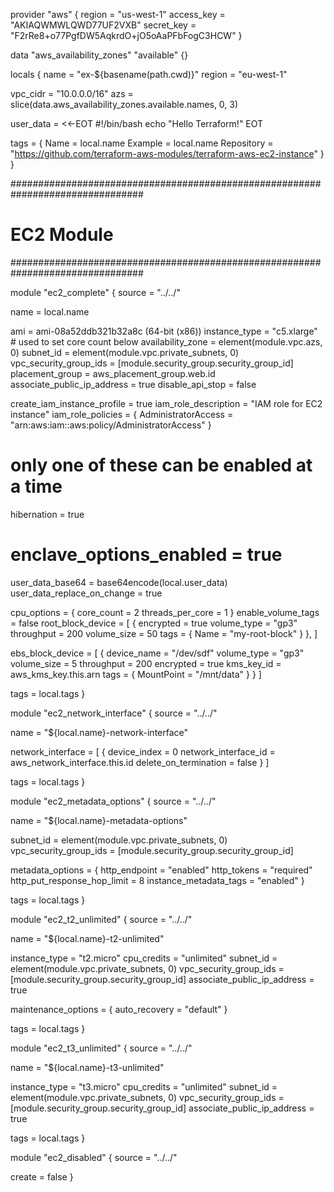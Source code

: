provider "aws" {
  region     = "us-west-1"
  access_key = "AKIAQWMWLQWD77UF2VXB"
  secret_key = "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"
}

data "aws_availability_zones" "available" {}

locals {
  name   = "ex-${basename(path.cwd)}"
  region = "eu-west-1"

  vpc_cidr = "10.0.0.0/16"
  azs      = slice(data.aws_availability_zones.available.names, 0, 3)

  user_data = <<-EOT
    #!/bin/bash
    echo "Hello Terraform!"
  EOT

  tags = {
    Name       = local.name
    Example    = local.name
    Repository = "https://github.com/terraform-aws-modules/terraform-aws-ec2-instance"
  }
}

################################################################################
# EC2 Module
################################################################################

module "ec2_complete" {
  source = "../../"

  name = local.name

  ami                         = ami-08a52ddb321b32a8c (64-bit (x86)) 
  instance_type               = "c5.xlarge" # used to set core count below
  availability_zone           = element(module.vpc.azs, 0)
  subnet_id                   = element(module.vpc.private_subnets, 0)
  vpc_security_group_ids      = [module.security_group.security_group_id]
  placement_group             = aws_placement_group.web.id
  associate_public_ip_address = true
  disable_api_stop            = false

  create_iam_instance_profile = true
  iam_role_description        = "IAM role for EC2 instance"
  iam_role_policies = {
    AdministratorAccess = "arn:aws:iam::aws:policy/AdministratorAccess"
  }

  # only one of these can be enabled at a time
  hibernation = true
  # enclave_options_enabled = true

  user_data_base64            = base64encode(local.user_data)
  user_data_replace_on_change = true

  cpu_options = {
    core_count       = 2
    threads_per_core = 1
  }
  enable_volume_tags = false
  root_block_device = [
    {
      encrypted   = true
      volume_type = "gp3"
      throughput  = 200
      volume_size = 50
      tags = {
        Name = "my-root-block"
      }
    },
  ]

  ebs_block_device = [
    {
      device_name = "/dev/sdf"
      volume_type = "gp3"
      volume_size = 5
      throughput  = 200
      encrypted   = true
      kms_key_id  = aws_kms_key.this.arn
      tags = {
        MountPoint = "/mnt/data"
      }
    }
  ]

  tags = local.tags
}

module "ec2_network_interface" {
  source = "../../"

  name = "${local.name}-network-interface"

  network_interface = [
    {
      device_index          = 0
      network_interface_id  = aws_network_interface.this.id
      delete_on_termination = false
    }
  ]

  tags = local.tags
}

module "ec2_metadata_options" {
  source = "../../"

  name = "${local.name}-metadata-options"

  subnet_id              = element(module.vpc.private_subnets, 0)
  vpc_security_group_ids = [module.security_group.security_group_id]

  metadata_options = {
    http_endpoint               = "enabled"
    http_tokens                 = "required"
    http_put_response_hop_limit = 8
    instance_metadata_tags      = "enabled"
  }

  tags = local.tags
}

module "ec2_t2_unlimited" {
  source = "../../"

  name = "${local.name}-t2-unlimited"

  instance_type               = "t2.micro"
  cpu_credits                 = "unlimited"
  subnet_id                   = element(module.vpc.private_subnets, 0)
  vpc_security_group_ids      = [module.security_group.security_group_id]
  associate_public_ip_address = true

  maintenance_options = {
    auto_recovery = "default"
  }

  tags = local.tags
}

module "ec2_t3_unlimited" {
  source = "../../"

  name = "${local.name}-t3-unlimited"

  instance_type               = "t3.micro"
  cpu_credits                 = "unlimited"
  subnet_id                   = element(module.vpc.private_subnets, 0)
  vpc_security_group_ids      = [module.security_group.security_group_id]
  associate_public_ip_address = true

  tags = local.tags
}

module "ec2_disabled" {
  source = "../../"

  create = false
}
